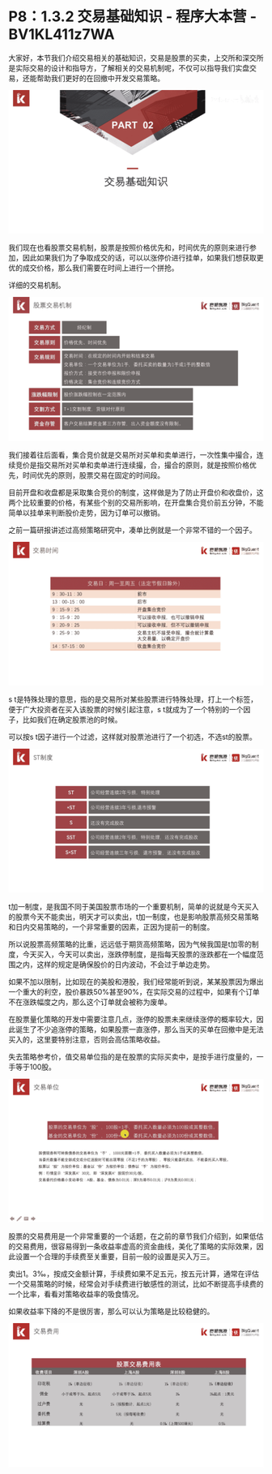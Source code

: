# P8：1.3.2 交易基础知识 - 程序大本营 - BV1KL411z7WA

大家好，本节我们介绍交易相关的基础知识，交易是股票的买卖，上交所和深交所是实际交易的设计和指导方，了解相关的交易机制呢，不仅可以指导我们实盘交易，还能帮助我们更好的在回撤中开发交易策略。



![](img/118bbd2a392aab6a76480addbb66a6ad_1.png)

我们现在也看股票交易机制，股票是按照价格优先和，时间优先的原则来进行参加，因此如果我们为了争取成交的话，可以以涨停价进行挂单，如果我们想获取更优的成交价格，那么我们需要在时间上进行一个拼抢。

详细的交易机制。

![](img/118bbd2a392aab6a76480addbb66a6ad_3.png)

我们接着往后面看，集合竞价就是交易所对买单和卖单进行，一次性集中撮合，连续竞价是指交易所对买单和卖单进行连续撮，合，撮合的原则，就是按照价格优先，时间优先的原则，股票交易在固定的时间段。

目前开盘和收盘都是采取集合竞价的制度，这样做是为了防止开盘价和收盘价，这两个比较重要的价格，有某些个别的交易所影响，在开盘集合竞价前五分钟，不能简单以挂单来判断股价走势，因为订单可以撤销。

之前一篇研报讲述过高频策略研究中，凑单比例就是一个非常不错的一个因子。

![](img/118bbd2a392aab6a76480addbb66a6ad_5.png)

s t是特殊处理的意思，指的是交易所对某些股票进行特殊处理，打上一个标签，便于广大投资者在买入该股票的时候引起注意，s t就成为了一个特别的一个因子，比如我们在确定股票池的时候。

可以按s t因子进行一个过滤，这样就对股票池进行了一个初选，不选st的股票。

![](img/118bbd2a392aab6a76480addbb66a6ad_7.png)

t加一制度，是我国不同于美国股票市场的一个重要机制，简单的说就是今天买入的股票今天不能卖出，明天才可以卖出，t加一制度，也是影响股票高频交易策略和日内交易策略的，一个非常重要的因素，正因为提前一的制度。

所以说股票高频策略的比重，远远低于期货高频策略，因为气候我国是t加零的制度，今天买入，今天可以卖出，涨跌停制度，是指每天股票的涨跌都在一个幅度范围之内，这样的规定是确保股价的日内波动，不会过于单边走势。

如果不加以限制，比如现在的美股和港股，我们经常能听到说，某某股票因为爆出一个重大的利空，股价暴跌50%甚至90%，在实际交易的过程中，如果有个订单不在涨跌幅度之内，那么这个订单就会被称为废单。

在股票量化策略的开发中需要注意几点，涨停的股票未来继续涨停的概率较大，因此诞生了不少追涨停的策略，如果股票一直涨停，那么当天的买单在回撤中是无法买入的，这里要特别注意，否则会高估策略收益。

失去策略参考价，值交易单位指的是在股票的实际买卖中，是按手进行度量的，一手等于100股。

![](img/118bbd2a392aab6a76480addbb66a6ad_9.png)

股票的交易费用是一个非常重要的一个话题，在之前的章节我们介绍到，如果低估的交易费用，很容易得到一条收益率虚高的资金曲线，美化了策略的实际效果，因此设置一个合理的手续费至关重要，目前一般的设置是买入万三。

卖出1。3‰，按成交金额计算，手续费如果不足五元，按五元计算，通常在评估一个交易策略的时候，经常会对手续费进行敏感性的测试，比如不断提高手续费的一个比率，看看对策略收益率的吸食情况。

如果收益率下降的不是很厉害，那么可以认为策略是比较稳健的。

![](img/118bbd2a392aab6a76480addbb66a6ad_11.png)